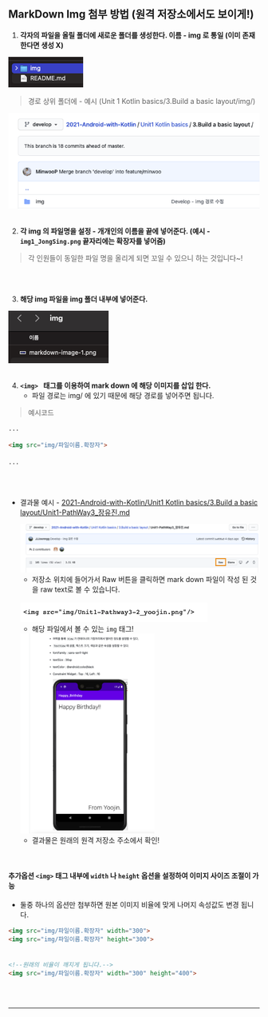 ## MarkDown Img 첨부 방법 (원격 저장소에서도 보이게!)

1. **각자의 파일을 올릴 폴더에 새로운 폴더를 생성한다. 이름 - img 로 통일 (이미 존재한다면 생성 X)**

<img src="img/markdown-image-1.png">



> 경로 상위 폴더에 - 예시 (Unit 1 Kotlin basics/3.Build a basic layout/img/)

<img src="img/markdown-image-2.png">

<br>

<br>

2. **각 img 의 파일명을 설정 - 개개인의 이름을 끝에 넣어준다. (예시 - `img1_JongSing.png` 끝자리에는 확장자를 넣어줌)** 

> 각 인원들이 동일한 파일 명을 올리게 되면 꼬일 수 있으니 하는 것입니다~!

<br>

<br>

3. **해당 img 파일을 img 폴더 내부에 넣어준다.**

<img src="img/markdown-image-3.png">

<br>

<br>

4. **`<img> `  태그를 이용하여 mark down 에 해당 이미지를 삽입 한다.**
   - 파일 경로는 img/ 에 있기 때문에 해당 경로를 넣어주면 됩니다.

> 예시코드

```markdown
...

<img src="img/파일이름.확장자">

...
```

<br>

<br>

- 결과물 예시 - [2021-Android-with-Kotlin/Unit1 Kotlin basics/3.Build a basic layout/Unit1-PathWay3_장유진.md](https://github.com/LandvibeDev/2021-Android-with-Kotlin/blob/develop/Unit1%20Kotlin%20basics/3.Build%20a%20basic%20layout/Unit1-PathWay3_%EC%9E%A5%EC%9C%A0%EC%A7%84.md)

  <img src="img/markdown-image-4.png">

  - 저장소 위치에 들어가서 Raw 버튼을 클릭하면 mark down 파일이 작성 된 것을 raw text로 볼 수 있습니다.

  <br>

  <img src="img/markdown-image-5.png">

  - 해당 파일에서 볼 수 있는 `img`  태그!

  <img src="img/markdown-image-6.png" height = "400">

  - 결과물은 원래의 원격 저장소 주소에서 확인!

<br>

#### **추가옵션 `<img>` 태그 내부에 `width` 나 `height` 옵션을 설정하여 이미지 사이즈 조절이 가능**

- 둘중 하나의 옵션만 첨부하면 원본 이미지 비율에 맞게 나머지 속성값도 변경 됩니다.

```markdown
<img src="img/파일이름.확장자" width="300">
<img src="img/파일이름.확장자" height="300">


<!--원래의 비율이 깨지게 됩니다.-->
<img src="img/파일이름.확장자" width="300" height="400">
```

<br>

<br>

---

